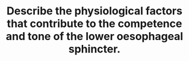 ---
title: "Describe the physiological factors that contribute to the competence and tone of the lower oesophageal sphincter."
entityType: SAQ
exam: PEX
college: ANZCA
year: 2002
sitting: A
question: 08
passRate: 42
EC_expectedDomains:
- "The main points expected included the following:- The lower oesophageal sphincter (LOS) at the terminal 4 cm of the oesophagus is characterised by an increased number of nerve cells."
- "It consists of smooth muscle (intrinsic sphincter); which is tonically active, and is under neural control."
- "Acetylcholine leads to contraction of the intrinsic sphincter."
- "The crura of the diaphragm constitute the external sphincter, and are under control of the phrenic nerve."
- "Contraction is coordinated with ventilation and contraction of the chest and abdominal muscles."
- "On swallowing, the LOS relaxes temporarily."
- "The oesophagus enters the stomach at an oblique angle and the diaphragm maintains this angle which forms a pinch valve."
- "The lower oesophagus is in the abdomen and is thus exposed to intra abdominal pressure."
- "Some description of hormonal influences was expected (eg. gastrin, motilin, prostaglandin E2, glucagon, secretin, cholecystokinin, VIP)."
EC_extraCredit:
- "Additional marks were awarded for including the following points: The oblique fibres of the stomach wall functions as a flap valve."
- "There is a pressure differential between the stomach and the oesophagus."
- "Barrier pressure is the difference between the LOS pressure and the intra-gastric pressure."
- "The latter is about 10 cm H2O."
- "Normal barrier pressure is about 26 cm H2O (reflux can occur when this pressure falls below 13 cm H2O)."
EC_errorsCommon:
- "Some candidates listed the hormones without stating how they affect the LOS tone."
- "Most mentioned barrier pressure but some did not state any values."
- "Others discussed pharmacology which was not required."
---